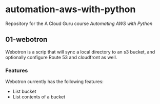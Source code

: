 # automation-aws-with-python

Repository for the A Cloud Guru course *Automating AWS with Python*

## 01-webotron

Webotron is a scrip that will sync a local directory to an s3 bucket, and optionally configure Route 53 and cloudfront as well.


### Features

Webotron currently has the following features:

- List bucket
- List contents of a bucket

